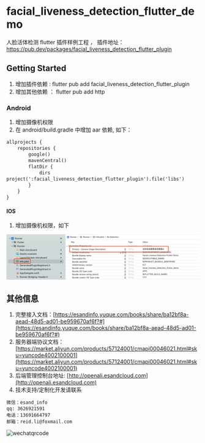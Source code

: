 # facial_liveness_detection_flutter_demo

人脸活体检测 flutter 插件样例工程 ， 插件地址： https://pub.dev/packages/facial_liveness_detection_flutter_plugin

## Getting Started

1. 增加插件依赖 :   flutter pub add facial_liveness_detection_flutter_plugin   
2. 增加其他依赖 ：  flutter pub add http

### Android

1. 增加摄像机权限
2. 在 android/build.gradle 中增加 aar 依赖, 如下：
```
allprojects {
    repositories {
        google()
        mavenCentral()
        flatDir {
            dirs project(':facial_liveness_detection_flutter_plugin').file('libs')
        }
    }
}
```

#### IOS

1. 增加摄像机权限，如下

![照片](imgs/WechatIMG534.jpg)



## 其他信息
1. 完整接入文档：[https://esandinfo.yuque.com/books/share/ba12bf8a-aead-48d5-ad01-be959670af6f?#](https://esandinfo.yuque.com/books/share/ba12bf8a-aead-48d5-ad01-be959670af6f?#)
2. 服务器端协议文档：[https://market.aliyun.com/products/57124001/cmapi00046021.html#sku=yuncode4002100001](https://market.aliyun.com/products/57124001/cmapi00046021.html#sku=yuncode4002100001)
3. 后端管理控制台地址: [http://openali.esandcloud.com](http://openali.esandcloud.com)
4. 技术支持/定制化开发请联系
```
微信：esand_info
qq: 3626921591
电话：13691664797
邮箱：reid.li@foxmail.com
```
![wechatqrcode](http://open.esandcloud.com/index.php/s/Lgxsc4ll9DLHvbR/download)

